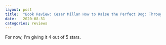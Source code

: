 ```yaml
---
layout: post
title:  "Book Review: Cesar Millan How to Raise the Perfect Dog: Through Puppyhood and Beyond"
date:   2020-08-31
categories: reviews
---
```


For now, I'm giving it 4 out of 5 stars.

<span class="fa fa-star star-rating-checked"></span>
<span class="fa fa-star star-rating-checked"></span>
<span class="fa fa-star star-rating-checked"></span>
<span class="fa fa-star star-rating-checked"></span>
<span class="fa fa-star"></span>